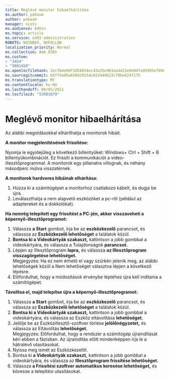 ```yaml
---
title: Meglévő monitor hibaelhárítása
ms.author: pebaum
author: pebaum
manager: scotv
ms.audience: Admin
ms.topic: article
ms.service: o365-administration
ROBOTS: NOINDEX, NOFOLLOW
localization_priority: Normal
ms.collection: Adm_O365
ms.custom:
- "3454"
- "9001450"
ms.openlocfilehash: 2ecfb4e90f2d58654ec43a35e901ea4421e0e94fa95995ef890abc8af2d99ec7
ms.sourcegitcommit: b5f7da89a650d2915dc652449623c78be6247175
ms.translationtype: MT
ms.contentlocale: hu-HU
ms.lasthandoff: 08/05/2021
ms.locfileid: "53981079"
---
```

# <a name="troubleshoot-an-existing-monitor"></a>Meglévő monitor hibaelhárítása

Az alábbi megoldásokkal elháríthatja a monitorok hibáit. 

**A monitor megjelenítésének frissítése:**

Nyomja le egyidejűleg a következő billentyűket: Windows+ Ctrl + Shift + B billentyűkombinációt. Ez frissíti a kommunikációt a video-illesztőprogrammal. A monitorok egy pillanatra villognak, és néhány másodperc múlva visszatérnek.

**A monitorok hardveres hibáinak elhárítása:**

1. Húzza ki a számítógépet a monitorhoz csatlakozó kábelt, és dugja be újra.
2. Leválaszthatja a nem alapvető eszközöket a pc-ről (például az adaptereket és a dokkolókat).

**Ha nemrég telepített egy frissítést a PC-jén, akkor visszaveheti a képernyő-illesztőprogramot:**

1. Válassza **a Start** gombot, írja be az **eszközkezelő** parancsot, és válassza az **Eszközkezelő lehetőséget** a találatok közül.
2. **Bontsa ki a Videokártyák szakaszt,** kattintson a jobb gombbal a videokártyára, és válassza a Tulajdonságok **parancsot.**
3. Lépjen az Illesztőprogram **lapra,** és válassza **az Illesztőprogram visszagörgetése lehetőséget.** <br>
Megjegyzés: Ha ez nem érhető el vagy  szürkén jelenik meg, az alábbi lehetőségek közül a Nem lehetőséget választva lépjen a következő lépésre.
4. Előfordulhat, hogy a módosítások érvénybe léptéhez újra kell indítania a számítógépet.

**Távolítsa el, majd telepítse újra a képernyő-illesztőprogramot:**

1. Válassza **a Start** gombot, írja be az **eszközkezelő** parancsot, és válassza az **Eszközkezelő lehetőséget** a találatok közül.
2. **Bontsa ki a Videokártyák szakaszt,** kattintson a jobb gombbal a videokártyára, és válassza az Eszköz eltávolítása **lehetőséget.** 
3. Jelölje be az Eszközillesztő-szoftver törlése **jelölőnégyzetet,** és válassza az Eltávolítás **lehetőséget.**<br>
Megjegyzés: Előfordulhat, hogy a rendszer a számítógép újraindítását kéri ebben a fázisban. Az újraindítás előtt mindenképpen írja le a hátralévő utasításokat.
4. Nyissa meg ismét az Eszközkezelőt.
5. Bontsa ki **a Videokártyák szakaszt,** kattintson a jobb gombbal a videokártyára, és válassza az **Illesztőprogram frissítése lehetőséget.**
6. Válassza **a Frissítési szoftver automatikus keresése lehetőséget,** és kövesse a telepítési utasításokat.